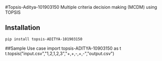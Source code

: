 #Topsis-Aditya-101903150
Multiple criteria decision making (MCDM) using TOPSIS

## Installation
```pip install topsis-ADITYA-101903150```

##Sample Use case
import topsis-ADITYA-10903150 as t
t.topsis("input.csv","1,2,1,2,3","+,+,-,+,-","output.csv")
